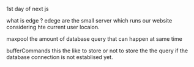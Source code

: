 1st day of next js

what is edge ?
edege are the small server which runs our website considering hte current user locaion.

maxpool
the amount of database query that can happen at same time

bufferCommands
this the like to store or not to store the the query if the database connection is not establised yet.
